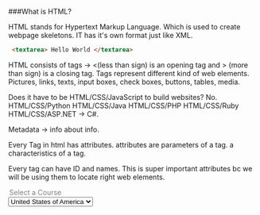 ###What is HTML?

HTML stands for Hypertext Markup Language.  Which is used to create webpage skeletons. IT has it's own format just like
XML. 

```html
 <textarea> Hello World </textarea>
```

HTML consists of tags -> <(less than sign) is an opening tag and > (more than sign) is a closing tag. 
Tags represent different kind of web elements. 
Pictures, links, texts, input boxes, check boxes, buttons, tables, media. 

 
Does it have to be HTML/CSS/JavaScript to build websites? 
No. HTML/CSS/Python
    HTML/CSS/Java
    HTML/CSS/PHP
    HTML/CSS/Ruby
    HTML/CSS/ASP.NET -> C#.
   
   
   
   Metadata -> info about info. 
   
   
 Every Tag in html has attributes.
 attributes are parameters of a tag. a characteristics of a tag. 
 
 
Every tag can have ID and names. This is super important attributes bc we will be using them to locate right web elements. 


 <option value="" selected disabled>Select a Course</option>
 
 <select>
  <option value="usa"> United States of America </option>
  
  if(selectEdValue.equals("usa")). 
  
 a -> anchortext -> link
 

###Different type of Apps.
Web Apps -> You can access(use) this app only on a browser. 
Desktop UI Apps -> Run on the personal computer directly. Microsoft Office, Zoom, Slack, Teams.
Server Apps -> Runs on servers and has no UI. 
Mobile Apps ->  Run on mobile phones.

Web Apps vs Desktop App
Web Apps are more flexible accessible from phones, any OS.
Web App versions can be updated without the users' actions. 
Web Apps dont have to be downloaded.

Desktop Apps
Can work offline. 
More features. 
More secure.
Has access to Ram, Memory. 
They can run with other programs.
They can be programmed to run other kernel level commands.
 

Selenium is good for Web Browser Functional Testing. 
UI has a design. And Selenium is not a good tool to perform design testing. 

Design - look and positioning of web elements.

Can not handle captcha -> how do we test apps that have captcha. 
We perform testing in QA enviroment. and we disable captcha in QA. 





Java is enterprise level programming language.



CRM -> Customer Relations Managment tool.